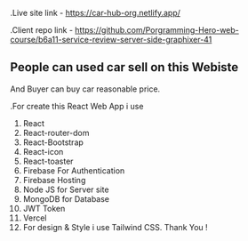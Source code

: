 .Live site link - https://car-hub-org.netlify.app/

.Client repo link - https://github.com/Porgramming-Hero-web-course/b6a11-service-review-server-side-graphixer-41

People can used car sell on this Webiste
-------------------------------------------
And Buyer can buy car reasonable price.

.For create this React Web App i use
1. React
2. React-router-dom
3. React-Bootstrap
4. React-icon
5. React-toaster
6. Firebase For Authentication
7. Firebase Hosting
8. Node JS for Server site
9. MongoDB for Database
10. JWT Token
11. Vercel
12. For design & Style i use Tailwind CSS.
Thank You !